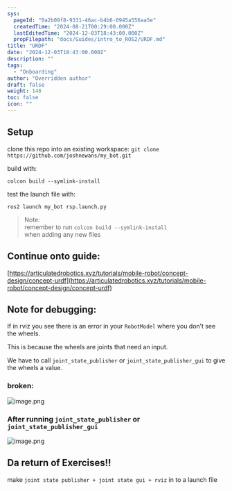 ```yaml
---
sys:
  pageId: "0a2b09f8-9331-46ac-b4b6-0945a556aa5e"
  createdTime: "2024-08-21T00:29:00.000Z"
  lastEditedTime: "2024-12-03T18:43:00.000Z"
  propFilepath: "docs/Guides/intro_to_ROS2/URDF.md"
title: "URDF"
date: "2024-12-03T18:43:00.000Z"
description: ""
tags:
  - "Onboarding"
author: "Overridden author"
draft: false
weight: 148
toc: false
icon: ""
---
```


## Setup

clone this repo into an existing workspace:
`git clone https://github.com/joshnewans/my_bot.git`

build with:

`colcon build --symlink-install`

test the launch file with:

`ros2 launch my_bot rsp.launch.py`

> Note:  
> remember to run `colcon build --symlink-install`  
> when adding any new files

## Continue onto guide:

[https://articulatedrobotics.xyz/tutorials/mobile-robot/concept-design/concept-urdf](https://articulatedrobotics.xyz/tutorials/mobile-robot/concept-design/concept-urdf)

## Note for debugging:

If in rviz you see there is an error in your `RobotModel` where you don’t see the wheels.

This is because the wheels are joints that need an input. 

We have to call `joint_state_publisher` or `joint_state_publisher_gui` to give the wheels a value.

### broken:

![image.png](https://prod-files-secure.s3.us-west-2.amazonaws.com/d518164a-d88e-44d1-a4ee-3adb3bd8bce0/96a1d089-1f17-4dbf-8563-f2aef56a4d37/image.png?X-Amz-Algorithm=AWS4-HMAC-SHA256&X-Amz-Content-Sha256=UNSIGNED-PAYLOAD&X-Amz-Credential=ASIAZI2LB466SXNE5FTS%2F20250225%2Fus-west-2%2Fs3%2Faws4_request&X-Amz-Date=20250225T200905Z&X-Amz-Expires=3600&X-Amz-Security-Token=IQoJb3JpZ2luX2VjEBMaCXVzLXdlc3QtMiJGMEQCIE9ewCJpxQIVI6ZY73XlNtLMZKBS2CMC7s%2B9AmE4eyhCAiA9FrwvH9GH5tzjm7fpS1XpA8uV8AbyN8zdTbH1rbrecCr%2FAwhMEAAaDDYzNzQyMzE4MzgwNSIMNbNAqcUVf3HQOQSRKtwDYE6TWf7pf6z7pDSjxNMiuA3MvTYr3ZjtgbGvmrYevH2UoOe9jQVwwsjHRvfRLbxwxvcFKA19YMF08CfEEft40z7wBkXYwrhVRBJj%2F%2FI0DGWU85z4brhLrvq8%2BTwHExt3dHK9dVv7jck04llzto4Mvi2k70fo3QHq6VlRddNZACsDaMt2kA108UkmuBA45UB%2BBHqkAPcLpE5jiZOyNIg39Vp%2F6GNR7KN2qxVF7TcieT6Asmk8%2Bnb4EZPkS3DE1VZHjbI2J5BMTETEmKxqb8%2FeYQKp%2FWUzIx4Vn1Abcfi7YplNyutSrqVLUDnRkpm6Rb6fza04esldY11lVOwZcwFbXNX%2FN9BcIFAXLaujo7QasAe07W0u%2B4PWY30F2gcqeZ4oesKUyJOxo6N0h%2FVsOphISji119M%2FlI81a%2By%2FmGIRLvTTj6iKn9JRKlNDHli3ja9t8YRODSjcZII5LGi9T6gefHnCj4ZGEaYCHyldqAxo%2FDwfGKZFJIoKUDgC2MkZQKQoMdaHRlPEJEJIpn%2BDgyt9IRdtZYVZ%2BNUcFr9yG9VZWHLFrrY4SkGIw53j3b69JSGf9aQ6Tz94m5Zac%2FyQ0hCbCnPkGLalE7a8UiUuAjJ4MZ2zAjm9ApGi9Eq7HFgwp6r4vQY6pgEAwtlnxo6yO91%2BWXY9nVw5EdtkzjZjxc75Q5s7tCTNsM5MdHoH4kwVhyG6115V2dvJTZzldH3HCl8fgl2piYC5As%2BqkubWU7VOBjBQd%2B%2B3w9Feq1NTZjketl%2BbkdnmXtFRGhNPSP8E4zRd7xmFSwQ0lrUURU2R01e9hrqhmbG6y5KzKuaqlRmO6zi5GpFk5woHD8mYhrYXr4PQ5wvWPwtsTcodA%2Bvz&X-Amz-Signature=210c81d33017e1581c31ef32f2636818f9ef4d30f149a0a1332ff902f22a8580&X-Amz-SignedHeaders=host&x-id=GetObject)

### After running `joint_state_publisher` or `joint_state_publisher_gui`

![image.png](https://prod-files-secure.s3.us-west-2.amazonaws.com/d518164a-d88e-44d1-a4ee-3adb3bd8bce0/130c99c7-1b0b-4031-9953-844fc3950ff4/image.png?X-Amz-Algorithm=AWS4-HMAC-SHA256&X-Amz-Content-Sha256=UNSIGNED-PAYLOAD&X-Amz-Credential=ASIAZI2LB466SXNE5FTS%2F20250225%2Fus-west-2%2Fs3%2Faws4_request&X-Amz-Date=20250225T200905Z&X-Amz-Expires=3600&X-Amz-Security-Token=IQoJb3JpZ2luX2VjEBMaCXVzLXdlc3QtMiJGMEQCIE9ewCJpxQIVI6ZY73XlNtLMZKBS2CMC7s%2B9AmE4eyhCAiA9FrwvH9GH5tzjm7fpS1XpA8uV8AbyN8zdTbH1rbrecCr%2FAwhMEAAaDDYzNzQyMzE4MzgwNSIMNbNAqcUVf3HQOQSRKtwDYE6TWf7pf6z7pDSjxNMiuA3MvTYr3ZjtgbGvmrYevH2UoOe9jQVwwsjHRvfRLbxwxvcFKA19YMF08CfEEft40z7wBkXYwrhVRBJj%2F%2FI0DGWU85z4brhLrvq8%2BTwHExt3dHK9dVv7jck04llzto4Mvi2k70fo3QHq6VlRddNZACsDaMt2kA108UkmuBA45UB%2BBHqkAPcLpE5jiZOyNIg39Vp%2F6GNR7KN2qxVF7TcieT6Asmk8%2Bnb4EZPkS3DE1VZHjbI2J5BMTETEmKxqb8%2FeYQKp%2FWUzIx4Vn1Abcfi7YplNyutSrqVLUDnRkpm6Rb6fza04esldY11lVOwZcwFbXNX%2FN9BcIFAXLaujo7QasAe07W0u%2B4PWY30F2gcqeZ4oesKUyJOxo6N0h%2FVsOphISji119M%2FlI81a%2By%2FmGIRLvTTj6iKn9JRKlNDHli3ja9t8YRODSjcZII5LGi9T6gefHnCj4ZGEaYCHyldqAxo%2FDwfGKZFJIoKUDgC2MkZQKQoMdaHRlPEJEJIpn%2BDgyt9IRdtZYVZ%2BNUcFr9yG9VZWHLFrrY4SkGIw53j3b69JSGf9aQ6Tz94m5Zac%2FyQ0hCbCnPkGLalE7a8UiUuAjJ4MZ2zAjm9ApGi9Eq7HFgwp6r4vQY6pgEAwtlnxo6yO91%2BWXY9nVw5EdtkzjZjxc75Q5s7tCTNsM5MdHoH4kwVhyG6115V2dvJTZzldH3HCl8fgl2piYC5As%2BqkubWU7VOBjBQd%2B%2B3w9Feq1NTZjketl%2BbkdnmXtFRGhNPSP8E4zRd7xmFSwQ0lrUURU2R01e9hrqhmbG6y5KzKuaqlRmO6zi5GpFk5woHD8mYhrYXr4PQ5wvWPwtsTcodA%2Bvz&X-Amz-Signature=4012ef7919d59e8ef0588f6ffff851f37b6626dd096f03e69c43a976bcf21449&X-Amz-SignedHeaders=host&x-id=GetObject)

## Da return of Exercises!!

make `joint state publisher + joint state gui + rviz` in to a launch file
